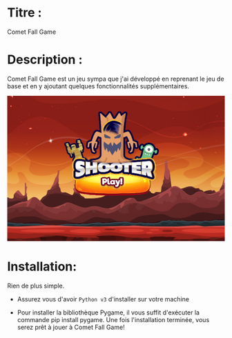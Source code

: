 ﻿# Titre :

Comet Fall Game

# Description :

Comet Fall Game est un jeu sympa que j'ai développé en reprenant le jeu de base et en y ajoutant quelques fonctionnalités supplémentaires.

![Alt text](ImageGame.png)


# Installation: 

Rien de plus simple.

- Assurez vous d'avoir `Python v3` d'installer sur votre machine

- Pour installer la bibliothèque Pygame, il vous suffit d'exécuter la commande pip install pygame. Une fois l'installation terminée, vous serez prêt à jouer à Comet Fall Game!


